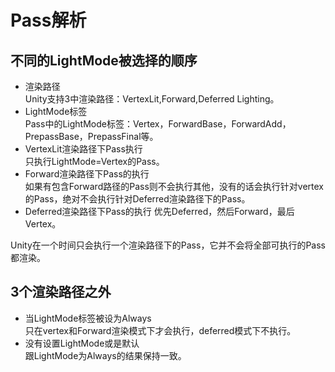 # Pass解析
## 不同的LightMode被选择的顺序
* 渲染路径  
Unity支持3中渲染路径：VertexLit,Forward,Deferred Lighting。
* LightMode标签  
Pass中的LightMode标签：Vertex，ForwardBase，ForwardAdd，PrepassBase，PrepassFinal等。
* VertexLit渲染路径下Pass执行  
只执行LightMode=Vertex的Pass。
* Forward渲染路径下Pass的执行  
如果有包含Forward路径的Pass则不会执行其他，没有的话会执行针对vertex的Pass，绝对不会执行针对Deferred渲染路径下的Pass。
* Deferred渲染路径下Pass的执行
优先Deferred，然后Forward，最后Vertex。

Unity在一个时间只会执行一个渲染路径下的Pass，它并不会将全部可执行的Pass都渲染。
## 3个渲染路径之外
* 当LightMode标签被设为Always  
只在vertex和Forward渲染模式下才会执行，deferred模式下不执行。
* 没有设置LightMode或是默认  
跟LightMode为Always的结果保持一致。